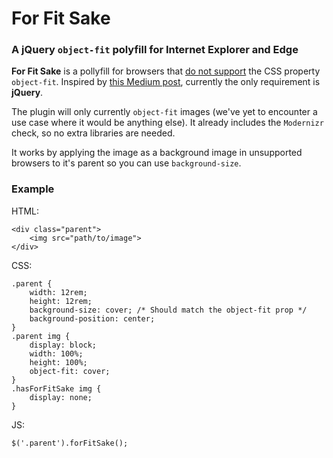 # For Fit Sake

### A jQuery `object-fit` polyfill for Internet Explorer and Edge

**For Fit Sake** is a pollyfill for browsers that [do not support](http://caniuse.com/#feat=object-fit) the CSS property `object-fit`. Inspired by [this Medium post](https://medium.com/@primozcigler/neat-trick-for-css-object-fit-fallback-on-edge-and-other-browsers-afbc53bbb2c3), currently the only requirement is **jQuery**.

The plugin will only currently `object-fit` images (we've yet to encounter a use case where it would be anything else). It already includes the `Modernizr` check, so no extra libraries are needed.

It works by applying the image as a background image in unsupported browsers to it's parent so you can use `background-size`. 

### Example

HTML:

```
<div class="parent">
	<img src="path/to/image">
</div>
```

CSS:

```
.parent {
	width: 12rem;
	height: 12rem;
	background-size: cover; /* Should match the object-fit prop */
	background-position: center;
}
.parent img {
	display: block;
	width: 100%;
	height: 100%;
	object-fit: cover;
}
.hasForFitSake img {
	display: none;
}
```

JS:

```
$('.parent').forFitSake();
```